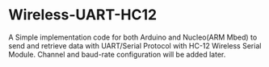 # Wireless-UART-HC12
A Simple implementation code for both Arduino and Nucleo(ARM Mbed) to send and retrieve data with UART/Serial Protocol with HC-12 Wireless Serial Module. Channel and baud-rate configuration will be added later.
